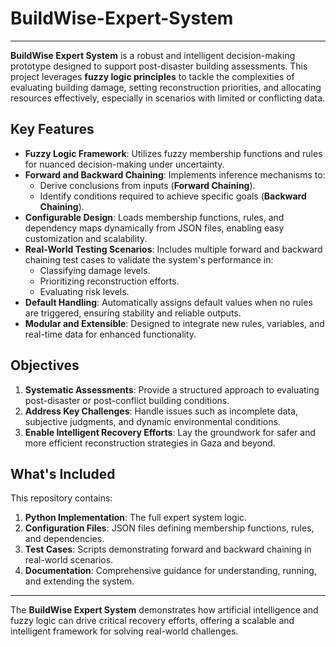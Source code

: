 # BuildWise-Expert-System
---

**BuildWise Expert System** is a robust and intelligent decision-making prototype designed to support post-disaster building assessments. This project leverages **fuzzy logic principles** to tackle the complexities of evaluating building damage, setting reconstruction priorities, and allocating resources effectively, especially in scenarios with limited or conflicting data.

## Key Features
- **Fuzzy Logic Framework**: Utilizes fuzzy membership functions and rules for nuanced decision-making under uncertainty.
- **Forward and Backward Chaining**: Implements inference mechanisms to:
  - Derive conclusions from inputs (**Forward Chaining**).
  - Identify conditions required to achieve specific goals (**Backward Chaining**).
- **Configurable Design**: Loads membership functions, rules, and dependency maps dynamically from JSON files, enabling easy customization and scalability.
- **Real-World Testing Scenarios**: Includes multiple forward and backward chaining test cases to validate the system's performance in:
  - Classifying damage levels.
  - Prioritizing reconstruction efforts.
  - Evaluating risk levels.
- **Default Handling**: Automatically assigns default values when no rules are triggered, ensuring stability and reliable outputs.
- **Modular and Extensible**: Designed to integrate new rules, variables, and real-time data for enhanced functionality.

## Objectives
1. **Systematic Assessments**: Provide a structured approach to evaluating post-disaster or post-conflict building conditions.
2. **Address Key Challenges**: Handle issues such as incomplete data, subjective judgments, and dynamic environmental conditions.
3. **Enable Intelligent Recovery Efforts**: Lay the groundwork for safer and more efficient reconstruction strategies in Gaza and beyond.

## What's Included
This repository contains:
1. **Python Implementation**: The full expert system logic.
2. **Configuration Files**: JSON files defining membership functions, rules, and dependencies.
3. **Test Cases**: Scripts demonstrating forward and backward chaining in real-world scenarios.
4. **Documentation**: Comprehensive guidance for understanding, running, and extending the system.

---

The **BuildWise Expert System** demonstrates how artificial intelligence and fuzzy logic can drive critical recovery efforts, offering a scalable and intelligent framework for solving real-world challenges.
